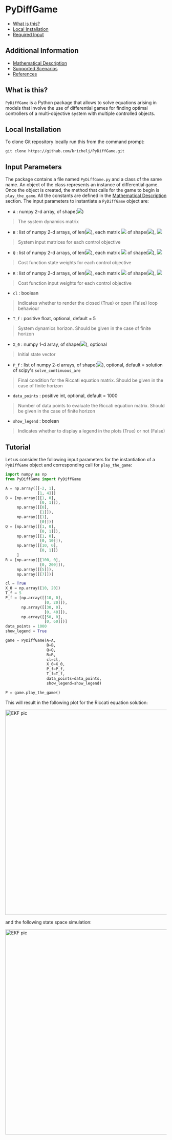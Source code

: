 # PyDiffGame
  * [What is this?](#what-is-this)
  * [Local Installation](#local-installation)
  * [Required Input](#input-Parameters)

## Additional Information
  * [Mathematical Description](Math.md)
  * [Supported Scenarios](Scenarios.md)
  * [References](Math.md#references)

## What is this?
`PyDiffGame` is a Python package that allows to solve equations arising in models that involve the use of differential 
games for finding optimal controllers of a multi-objective system with multiple controlled objects.

## Local Installation
To clone Git repository locally run this from the command prompt:
```
git clone https://github.com/krichelj/PyDiffGame.git
```

## Input Parameters

The package contains a file named `PyDiffGame.py` and a class of the same name.
An object of the class represents an instance of differential game. Once the object is created,
the method that calls for the game to begin is `play_the_game`.
All the constants are defined in the [Mathematical Description](Math.md) section.
The input parameters to instantiate a `PyDiffGame` object are:

* `A` : numpy 2-d array, of shape(<img src="https://render.githubusercontent.com/render/math?math=\color{white}n,n">)
>The system dynamics matrix
* `B` : list of numpy 2-d arrays, of len(<img src="https://render.githubusercontent.com/render/math?math=\color{white}N">), each matrix <img src="https://render.githubusercontent.com/render/math?math=\color{white}B_j"> of shape(<img src="https://render.githubusercontent.com/render/math?math=\color{white}M,k_j">), <img src="https://render.githubusercontent.com/render/math?math=\color{white}j=1...N">
>System input matrices for each control objective
* `Q` : list of numpy 2-d arrays, of len(<img src="https://render.githubusercontent.com/render/math?math=\color{white}N">), each matrix <img src="https://render.githubusercontent.com/render/math?math=\color{white}Q_j"> of shape(<img src="https://render.githubusercontent.com/render/math?math=\color{white}M,M">), <img src="https://render.githubusercontent.com/render/math?math=\color{white}j=1...N">
>Cost function state weights for each control objective
* `R` : list of numpy 2-d arrays, of len(<img src="https://render.githubusercontent.com/render/math?math=\color{white}N">), each matrix <img src="https://render.githubusercontent.com/render/math?math=\color{white}R_{j}"> of shape(<img src="https://render.githubusercontent.com/render/math?math=\color{white}k_j,k_j">), <img src="https://render.githubusercontent.com/render/math?math=\color{white}j=1...N">
>Cost function input weights for each control objective
* `cl` : boolean
>Indicates whether to render the closed (True) or open (False) loop behaviour
* `T_f` : positive float, optional, default = 5
>System dynamics horizon. Should be given in the case of finite horizon
* `X_0` : numpy 1-d array, of shape(<img src="https://render.githubusercontent.com/render/math?math=\color{white}n">), optional
>Initial state vector
* `P_f` : list of numpy 2-d arrays, of shape(<img src="https://render.githubusercontent.com/render/math?math=\color{white}n, n">), optional, default = solution of scipy's `solve_continuous_are`
>Final condition for the Riccati equation matrix. Should be given in the case of finite horizon
* `data_points` : positive int, optional, default = 1000
>Number of data points to evaluate the Riccati equation matrix. Should be given in the case of finite horizon
* `show_legend` : boolean
>Indicates whether to display a legend in the plots (True) or not (False)
> 
## Tutorial

Let us consider the following input parameters for the instantiation of a `PyDiffGame` object and 
corresponding call for `play_the_game`:

```python
import numpy as np
from PyDiffGame import PyDiffGame

A = np.array([[-2, 1],
              [1, 4]])
B = [np.array([[1, 0],
               [0, 1]]),
     np.array([[0],
               [1]]),
     np.array([[1],
               [0]])]
Q = [np.array([[1, 0],
               [0, 1]]),
     np.array([[1, 0],
               [0, 10]]),
     np.array([[10, 0],
               [0, 1]])
     ]
R = [np.array([[100, 0],
               [0, 200]]),
     np.array([[5]]),
     np.array([[7]])]

cl = True
X_0 = np.array([10, 20])
T_f = 5
P_f = [np.array([[10, 0],
                 [0, 20]]),
       np.array([[30, 0],
                 [0, 40]]),
       np.array([[50, 0],
                 [0, 60]])]
data_points = 1000
show_legend = True

game = PyDiffGame(A=A,
                  B=B,
                  Q=Q,
                  R=R,
                  cl=cl,
                  X_0=X_0,
                  P_f=P_f,
                  T_f=T_f,
                  data_points=data_points,
                  show_legend=show_legend)

P = game.play_the_game()
```

This will result in the following plot for the Riccati equation solution:

<img src="https://github.com/krichelj/PyDiffGame/blob/master/images/tut1_riccati.png" width="640" alt="EKF pic">

and the following state space simulation:

<img src="https://github.com/krichelj/PyDiffGame/blob/master/images/tut1_state.png" width="640" alt="EKF pic">



